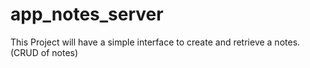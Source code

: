 # app_notes_server
This Project will have a simple interface to create and retrieve a notes. (CRUD of notes)
